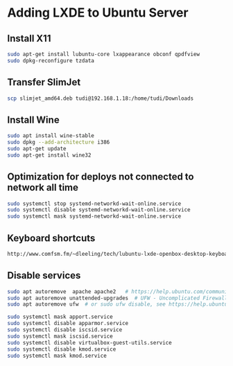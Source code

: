 # Adding LXDE to Ubuntu Server

## Install X11
```bash
sudo apt-get install lubuntu-core lxappearance obconf qpdfview
sudo dpkg-reconfigure tzdata
```

## Transfer SlimJet
```bash
scp slimjet_amd64.deb tudi@192.168.1.18:/home/tudi/Downloads
```

## Install Wine
```bash
sudo apt install wine-stable
sudo dpkg --add-architecture i386 
sudo apt-get update
sudo apt-get install wine32
```


## Optimization for deploys not connected to network all time
```bash
sudo systemctl stop systemd-networkd-wait-online.service
sudo systemctl disable systemd-networkd-wait-online.service
sudo systemctl mask systemd-networkd-wait-online.service
```

## Keyboard shortcuts
```html
http://www.comfsm.fm/~dleeling/tech/lubuntu-lxde-openbox-desktop-keyboard-shortcuts.html
```

## Disable services
```bash
sudo apt autoremove  apache apache2   # https://help.ubuntu.com/community/AutomaticSecurityUpdates
sudo apt autoremove unattended-upgrades  # UFW - Uncomplicated Firewall 
sudo apt autoremove ufw  # or sudo ufw disable, see https://help.ubuntu.com/community/UFW

sudo systemctl mask apport.service
sudo systemctl disable apparmor.service
sudo systemctl disable iscsid.service
sudo systemctl mask iscsid.service
sudo systemctl disable virtualbox-guest-utils.service
sudo systemctl disable kmod.service
sudo systemctl mask kmod.service
```
